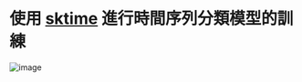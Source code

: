 # 使用 [sktime](https://www.sktime.org/en/stable/) 進行時間序列分類模型的訓練
![image](https://user-images.githubusercontent.com/48956859/171381449-ae5706ba-23f3-432e-8069-162e7fba31c4.png)


